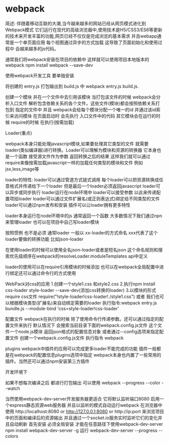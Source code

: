 # webpack

简述:
伴随着移动互联的大潮,当今越来越多的网站已经从网页模式进化到Webpack模式 它们运行在现代的高级浏览器中,使用技术是H5/CSS3/ES6等更新的技术来开发丰富的功能,网页已经不仅仅是完成浏览的基本需求 并且webapp通常是一个单页面应用 每个视图通过异步的方式加载 这导致了页面初始化和使用过程中
会越来越多的js代码。

通常我们将webpack安装在项目的依赖中 这样就可以使用项目本地版本的webpack
npm install webpack --save-dev

使用webpack开发工具 要单独安装

将创建的 entry.js  打包输出到  build.js 中
webpack entry.js build.js.     

创建一个模块 并在一个文件中去引用该模块 当打包该文件的时候 webpack会分析入口文件 解析包含依赖关系的各个文件。这些文件(模块)都会按照依赖关系打包到 指定的文件中 并且
webpack会给每个模块分配一个唯一的id 并通过该id索引来访问模块 在页面启动时 会先执行 入口文件中的代码 其它模块会在运行的时候 require的时候 在执行(按需加载)

Loader(重点)

webpack本身只能处理javascript模块,如果要处理其它类型的文件 就需要loader(类似编译器)进行转换。Loader可以理解为模块和资源的转换器 它本身也是一个函数 接受源文件作为参数 返回转换之后的结果 这样我们就可以通过 require来像按需加载javascript一样的加载任何类型的模块和文件 例如jsx,less,image等

loader的特性:
loader可以通过管道方式链式调用 每个loader可以把资源转换成任意格式并传递给下一个loader 但是最后一个loader必须返回javascript
loader可以异步或同步执行
loader运行在node环境中 
loader可以接受参数 以此来传递配置项给loader
loader可以通过文件扩展名(或正则表达式)绑定给不同类型的文件
loader可以通过npm发布和安装
插件可以让loader拥有更多特性

loader本身运行在node环境中的js 通常返回一个函数 大多数情况下我们通过npn来管理loader 也可以在项目中自己写loader模块

按照惯例 也不是必须 通常loader 一般以 xx-loader的方式命名 xxx代表了这个loader要做的转换功能 比如json-loader

在使用loader的时候可以使用全名json-loader或者是短名json 这个命名规则和搜索优先级顺序在webpack的resolveLoader.moduleTemplates api中定义

loader的使用可以在require引用模块的时候添加 也可以在webpack全局配置中进行绑定还可以通过命令行的方式使用

WebPack对css的应用
1.创建一个style1.css 和style2.css
2.执行npm install css-loader style-loader --save-dev(添加css转换的loader)
3.以模块的形式require  css文件 require("!style-loader!css-loader!./style1.css")
或者
我们也可以根据模块类型(扩展名)来自动绑定需要的loader
执行指令:webpack entry.js bundle.js --module-bind 'css=style-loader!css-loader'

配置文件
webpack在执行的时候 除了使用命令行传递参数。还可以通过指定的配置文件来执行 默认情况下 会搜索当前目录下面的webpack.config.js文件 这个文件一个node.js模块 返回json格式的配置信息对象 或者通过--config选项来指定配置文件
创建一个webpack.config.js文件
执行指令 webpack 

plugins
webpack中插件的应用可以完成更多loader不能完成的功能
插件一般都是在webpack的配置信息plugins选项中指定
webpack本身也内置了一些常用的插件。当然还可以通过npm安装第三方插件

开发环境下 

如果不想每次编译之后 都进行打包输出 可以使用
webpack  --progress --color --watch

当然使用webpack-dev-server开发服务器更适合 它将默认监听端口8080 启用一个express静态资源web服务器    并且以监听的模式自动运行webpack 在浏览器中使用
http://localhost:8080 or http://127.0.0.1:8080 or http://ip:port
来浏览项目中的页面和编译后的资源输出 并且通过一个socket.io服务实时监听它们的变化并且自动刷新
首先安装
必须全局安装 才能在任意路径下使用webpack-dev-server
npm install webpack-dev-server -g
运行
webpack-dev-server --progress --colors






